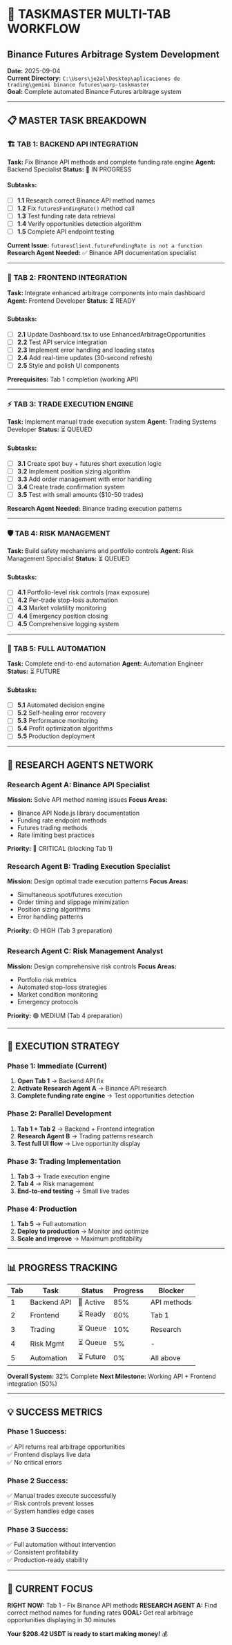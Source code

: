 # 🎯 TASKMASTER MULTI-TAB WORKFLOW
## Binance Futures Arbitrage System Development

**Date:** 2025-09-04  
**Current Directory:** `C:\Users\je2al\Desktop\aplicaciones de trading\gemini binance futures\warp-taskmaster`  
**Goal:** Complete automated Binance Futures arbitrage system

---

## 📋 MASTER TASK BREAKDOWN

### 🏗️ **TAB 1: BACKEND API INTEGRATION**
**Task:** Fix Binance API methods and complete funding rate engine
**Agent:** Backend Specialist
**Status:** 🔄 IN PROGRESS

#### Subtasks:
- [ ] **1.1** Research correct Binance API method names
- [ ] **1.2** Fix `futuresFundingRate()` method call
- [ ] **1.3** Test funding rate data retrieval
- [ ] **1.4** Verify opportunities detection algorithm
- [ ] **1.5** Complete API endpoint testing

**Current Issue:** `futuresClient.futureFundingRate is not a function`
**Research Agent Needed:** ✅ Binance API documentation specialist

---

### 🎨 **TAB 2: FRONTEND INTEGRATION**
**Task:** Integrate enhanced arbitrage components into main dashboard
**Agent:** Frontend Developer
**Status:** ⏳ READY

#### Subtasks:
- [ ] **2.1** Update Dashboard.tsx to use EnhancedArbitrageOpportunities
- [ ] **2.2** Test API service integration
- [ ] **2.3** Implement error handling and loading states  
- [ ] **2.4** Add real-time updates (30-second refresh)
- [ ] **2.5** Style and polish UI components

**Prerequisites:** Tab 1 completion (working API)

---

### ⚡ **TAB 3: TRADE EXECUTION ENGINE**
**Task:** Implement manual trade execution system
**Agent:** Trading Systems Developer
**Status:** ⏳ QUEUED

#### Subtasks:
- [ ] **3.1** Create spot buy + futures short execution logic
- [ ] **3.2** Implement position sizing algorithm
- [ ] **3.3** Add order management with error handling
- [ ] **3.4** Create trade confirmation system
- [ ] **3.5** Test with small amounts ($10-50 trades)

**Research Agent Needed:** Binance trading execution patterns

---

### 🛡️ **TAB 4: RISK MANAGEMENT**
**Task:** Build safety mechanisms and portfolio controls
**Agent:** Risk Management Specialist
**Status:** ⏳ QUEUED

#### Subtasks:
- [ ] **4.1** Portfolio-level risk controls (max exposure)
- [ ] **4.2** Per-trade stop-loss automation
- [ ] **4.3** Market volatility monitoring
- [ ] **4.4** Emergency position closing
- [ ] **4.5** Comprehensive logging system

---

### 🤖 **TAB 5: FULL AUTOMATION**
**Task:** Complete end-to-end automation
**Agent:** Automation Engineer  
**Status:** ⏳ FUTURE

#### Subtasks:
- [ ] **5.1** Automated decision engine
- [ ] **5.2** Self-healing error recovery
- [ ] **5.3** Performance monitoring
- [ ] **5.4** Profit optimization algorithms
- [ ] **5.5** Production deployment

---

## 🔬 RESEARCH AGENTS NETWORK

### **Research Agent A: Binance API Specialist**
**Mission:** Solve API method naming issues
**Focus Areas:**
- Binance API Node.js library documentation
- Funding rate endpoint methods
- Futures trading methods
- Rate limiting best practices

**Priority:** 🔴 CRITICAL (blocking Tab 1)

### **Research Agent B: Trading Execution Specialist**  
**Mission:** Design optimal trade execution patterns
**Focus Areas:**
- Simultaneous spot/futures execution
- Order timing and slippage minimization
- Position sizing algorithms
- Error handling patterns

**Priority:** 🟡 HIGH (Tab 3 preparation)

### **Research Agent C: Risk Management Analyst**
**Mission:** Design comprehensive risk controls
**Focus Areas:**
- Portfolio risk metrics
- Automated stop-loss strategies
- Market condition monitoring
- Emergency protocols

**Priority:** 🟢 MEDIUM (Tab 4 preparation)

---

## 🚀 EXECUTION STRATEGY

### **Phase 1: Immediate (Current)**
1. **Open Tab 1** → Backend API fix
2. **Activate Research Agent A** → Binance API research
3. **Complete funding rate engine** → Test opportunities detection

### **Phase 2: Parallel Development**
1. **Tab 1 + Tab 2** → Backend + Frontend integration
2. **Research Agent B** → Trading patterns research  
3. **Test full UI flow** → Live opportunity display

### **Phase 3: Trading Implementation**
1. **Tab 3** → Trade execution engine
2. **Tab 4** → Risk management
3. **End-to-end testing** → Small live trades

### **Phase 4: Production**
1. **Tab 5** → Full automation
2. **Deploy to production** → Monitor and optimize
3. **Scale and improve** → Maximum profitability

---

## 📊 PROGRESS TRACKING

| Tab | Task | Status | Progress | Blocker |
|-----|------|--------|----------|---------|
| 1 | Backend API | 🔄 Active | 85% | API methods |
| 2 | Frontend | ⏳ Ready | 60% | Tab 1 |
| 3 | Trading | ⏳ Queue | 10% | Research |
| 4 | Risk Mgmt | ⏳ Queue | 5% | - |
| 5 | Automation | ⏳ Future | 0% | All above |

**Overall System:** 32% Complete
**Next Milestone:** Working API + Frontend integration (50%)

---

## 💡 SUCCESS METRICS

### **Phase 1 Success:** 
✅ API returns real arbitrage opportunities  
✅ Frontend displays live data  
✅ No critical errors

### **Phase 2 Success:**
✅ Manual trades execute successfully  
✅ Risk controls prevent losses  
✅ System handles edge cases

### **Phase 3 Success:**  
✅ Full automation without intervention  
✅ Consistent profitability  
✅ Production-ready stability

---

## 🎯 CURRENT FOCUS

**RIGHT NOW:** Tab 1 - Fix Binance API methods
**RESEARCH AGENT A:** Find correct method names for funding rates
**GOAL:** Get real arbitrage opportunities displaying in 30 minutes

**Your $208.42 USDT is ready to start making money!** 💰
